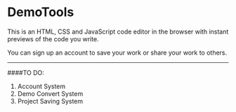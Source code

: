 DemoTools
=========

This is an HTML, CSS and JavaScript code editor in the browser with instant previews of the code you write.

You can sign up an account to save your work or share your work to others.

----------
####TO DO:
1. Account System
2. Demo Convert System
3. Project Saving System
